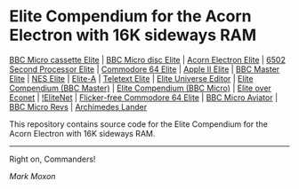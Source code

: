 # Elite Compendium for the Acorn Electron with 16K sideways RAM

[BBC Micro cassette Elite](https://github.com/markmoxon/elite-source-code-bbc-micro-cassette) | [BBC Micro disc Elite](https://github.com/markmoxon/elite-source-code-bbc-micro-disc) | [Acorn Electron Elite](https://github.com/markmoxon/elite-source-code-acorn-electron) | [6502 Second Processor Elite](https://github.com/markmoxon/elite-source-code-6502-second-processor) | [Commodore 64 Elite](https://github.com/markmoxon/elite-source-code-commodore-64) | [Apple II Elite](https://github.com/markmoxon/elite-source-code-apple-ii) | [BBC Master Elite](https://github.com/markmoxon/elite-source-code-bbc-master) | [NES Elite](https://github.com/markmoxon/elite-source-code-nes) | [Elite-A](https://github.com/markmoxon/elite-a-source-code-bbc-micro) | [Teletext Elite](https://github.com/markmoxon/teletext-elite) | [Elite Universe Editor](https://github.com/markmoxon/elite-universe-editor) | [Elite Compendium (BBC Master)](https://github.com/markmoxon/elite-compendium-bbc-master) | [Elite Compendium (BBC Micro)](https://github.com/markmoxon/elite-compendium-bbc-micro) | [Elite over Econet](https://github.com/markmoxon/elite-over-econet) | [!EliteNet](https://github.com/markmoxon/elite-over-econet-acorn-archimedes) | [Flicker-free Commodore 64 Elite](https://github.com/markmoxon/c64-elite-flicker-free) | [BBC Micro Aviator](https://github.com/markmoxon/aviator-source-code-bbc-micro) | [BBC Micro Revs](https://github.com/markmoxon/revs-source-code-bbc-micro) | [Archimedes Lander](https://github.com/markmoxon/lander-source-code-acorn-archimedes)

This repository contains source code for the Elite Compendium for the Acorn Electron with 16K sideways RAM.


---

Right on, Commanders!

_Mark Moxon_
